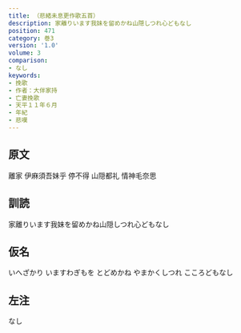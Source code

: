```yaml
---
title: （悲緒未息更作歌五首）
description: 家離りいます我妹を留めかね山隠しつれ心どもなし
position: 471
category: 巻3
version: '1.0'
volume: 3
comparison:
- なし
keywords:
- 挽歌
- 作者：大伴家持
- 亡妻挽歌
- 天平１１年６月
- 年紀
- 悲嘆
---
```


## 原文

離家 伊麻須吾妹乎 停不得 山隠都礼 情神毛奈思

## 訓読

家離りいます我妹を留めかね山隠しつれ心どもなし

## 仮名

いへざかり いますわぎもを とどめかね やまかくしつれ こころどもなし

## 左注

なし
